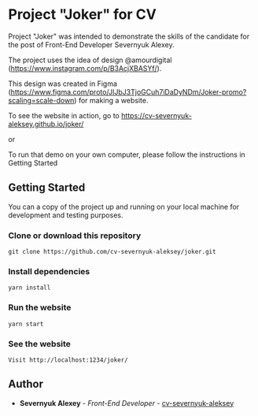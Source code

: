 # Project "Joker" for CV

Project "Joker" was intended to demonstrate the skills of the candidate for the post of Front-End Developer Severnyuk Alexey.

The project uses the idea of design @amourdigital (https://www.instagram.com/p/B3AcjXBASYf/).

This design was created in Figma (https://www.figma.com/proto/JIJbJ3TjoGCuh7iDaDyNDm/Joker-promo?scaling=scale-down) for making a website.

To see the website in action, go to https://cv-severnyuk-aleksey.github.io/joker/

or

To run that demo on your own computer, please follow the instructions in Getting Started

## Getting Started

You can a copy of the project up and running on your local machine for development and testing purposes.

### Clone or download this repository

```
git clone https://github.com/cv-severnyuk-aleksey/joker.git
```

### Install dependencies

```
yarn install
```

### Run the website

```
yarn start
```

### See the website

```
Visit http://localhost:1234/joker/
```

## Author

* **Severnyuk Alexey** - *Front-End Developer* - [cv-severnyuk-aleksey](https://github.com/cv-severnyuk-aleksey)
